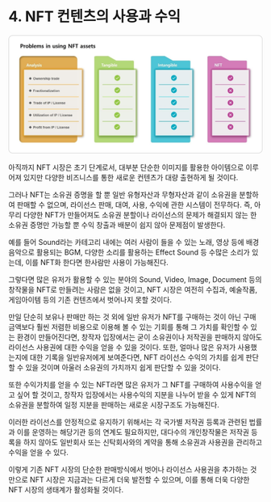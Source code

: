 # 4. NFT 컨텐츠의 사용과 수익

![Figure 6. Problems in using NFT assets](../../.gitbook/assets/image6.jpg)

아직까지 NFT 시장은 초기 단계로서, 대부분 단순한 이미지를 활용한 아이템으로 이루어져 있지만 다양한 비즈니스를 통한 새로운 컨텐츠가 대량 출현하게 될 것이다.

그러나 NFT는 소유권 증명을 할 뿐 일반 유형자산과 무형자산과 같이 소유권을 분할하여 판매할 수 없으며, 라이선스 판매, 대여, 사용, 수익에 관한 시스템이 전무하다. 즉, 아무리 다양한 NFT가 만들어져도 소유권 분할이나 라이선스의 문제가 해결되지 않는 한 소유권 증명만 가능할 뿐 수익 창출과 배분이 쉽지 않아 문제점이 발생한다.

예를 들어 Sound라는 카테고리 내에는 여러 사람이 들을 수 있는 노래, 영상 등에 배경음악으로 활용되는 BGM, 다양한 소리를 활용하는 Effect Sound 등 수많은 소리가 있는데, 이를 NFT화 한다면 한사람만 사용이 가능해진다.

그렇다면 많은 유저가 활용할 수 있는 분야의 Sound, Video, Image, Document 등의 창작물을 NFT로 만들려는 사람은 없을 것이고, NFT 시장은 여전히 수집과, 예술작품, 게임아이템 등의 기존 컨텐츠에서 벗어나지 못할 것이다.

만일 단순히 보유나 판매만 하는 것 외에 일반 유저가 NFT를 구매하는 것이 아닌 구매금액보다 훨씬 저렴한 비용으로 이용해 볼 수 있는 기회를 통해 그 가치를 확인할 수 있는 환경이 만들어진다면, 창작자 입장에서는 굳이 소유권이나 저작권을 판매하지 않아도 라이선스 사용권에 대한 수익을 얻을 수 있을 것이다. 또한, 얼마나 많은 유저가 사용했는지에 대한 기록을 일반유저에게 보여준다면, NFT 라이선스 수익의 가치를 쉽게 판단할 수 있을 것이며 아울러 소유권의 가치까지 쉽게 판단할 수 있을 것이다.

또한 수익가치를 얻을 수 있는 NFT라면 많은 유저가 그 NFT를 구매하여 사용수익을 얻고 싶어 할 것이고, 창작자 입장에서는 사용수익의 지분을 나누어 받을 수 있게 NFT의 소유권을 분할하여 일정 지분을 판매하는 새로운 시장구조도 가능해진다.

이러한 라이선스를 안정적으로 유지하기 위해서는 각 국가별 저작권 등록과 관련된 법률과 이를 운영하는 해당기관 등의 연계도 필요하지만, 대다수의 개인창작물은 저작권 등록을 하지 않아도 일반회사 또는 신탁회사와의 계약을 통해 소유권과 사용권을 관리하고 수익을 얻을 수 있다.

이렇게 기존 NFT 시장의 단순한 판매방식에서 벗어나 라이선스 사용권을 추가하는 것만으로 NFT 시장은 지금과는 다르게 더욱 발전할 수 있으며, 이를 통해 더욱 다양한 NFT 시장의 생태계가 활성화될 것이다.

&#x20;
